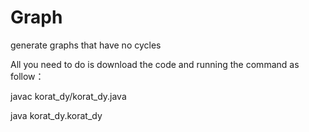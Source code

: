 Graph
=====

generate graphs that have no cycles

All you need to do is download the code and running the command as follow：

javac korat_dy/korat_dy.java

java korat_dy.korat_dy
